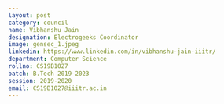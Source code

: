 ```yaml
---
layout: post
category: council
name: Vibhanshu Jain
designation: Electrogeeks Coordinator
image: gensec_1.jpeg
linkedin: https://www.linkedin.com/in/vibhanshu-jain-iiitr/
department: Computer Science
rollno: CS19B1027
batch: B.Tech 2019-2023
session: 2019-2020
email: CS19B1027@iiitr.ac.in
---
```


<!-- @format -->
